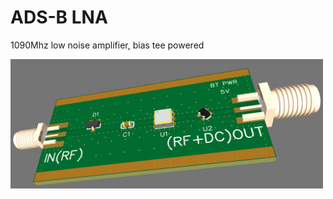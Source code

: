 # ADS-B LNA
1090Mhz low noise amplifier, bias tee powered

<img src="https://github.com/vinayshanbhag/adsb-lna/blob/main/adsb-lna-bt-sma.png" width=500/>
